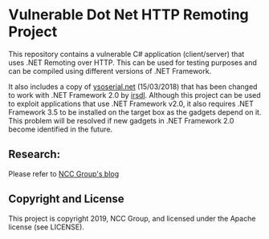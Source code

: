 # Vulnerable Dot Net HTTP Remoting Project

This repository contains a vulnerable C# application (client/server) that uses .NET Remoting over HTTP. This can be used for testing purposes and can be compiled using different versions of .NET Framework.

It also includes a copy of [ysoserial.net](https://github.com/pwntester/ysoserial.net/) (15/03/2018) that has been changed to work with .NET Framework 2.0 by [irsdl](https://twitter.com/irsdl). Although this project can be used to exploit applications that use .NET Framework v2.0, it also requires .NET Framework 3.5 to be installed on the target box as the gadgets depend on it. This problem will be resolved if new gadgets in .NET Framework 2.0 become identified in the future.

## Research:

Please refer to [NCC Group's blog](https://www.nccgroup.trust/uk/about-us/newsroom-and-events/blogs/2019/march/finding-and-exploiting-.net-remoting-over-http-using-deserialisation/)

## Copyright and License
This project is copyright 2019, NCC Group, and licensed under the Apache license (see LICENSE).
